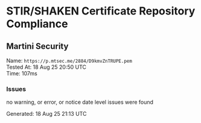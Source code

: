 # STIR/SHAKEN Certificate Repository Compliance

## Martini Security

Name: `https://p.mtsec.me/2884/D9kmvZnTRUPE.pem`\
Tested At: 18 Aug 25 20:50 UTC\
Time: 107ms

### Issues

no warning, or error, or notice date level issues were found

Generated: 18 Aug 25 21:13 UTC